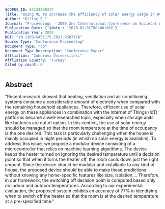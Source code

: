 ```yaml
---
SCOPUS_ID: 85124889377
Title: "Using ML to increase the efficiency of solar energy usage in HVAC"
Author: "Kilinç E."
Journal: "Proceedings - 2020 2nd International Conference on Societal Automation, SA 2020"
Publication Date: {'$date': '2020-01-01T00:00:00Z'}
Publication Year: 2020
DOI: "10.1109/SA51175.2021.9507176"
Source Type: "Conference Proceeding"
Document Type: "cp"
Document Type Description: "Conference Paper"
Affliation: "Çukurova Üniversitesi"
Affliation Country: "Turkey"
Cited by count: 0
---
```


## Abstract
"Recent research showed that heating, ventilation and air conditioning systems consume a considerable amount of electricity when compared with the remaining household appliances. Therefore, efficient use of solar energy on these appliances in combination with the Internet of Things (IoT) platforms became a well-researched topic, especially when storage units like batteries are out of option. In this context, the use of solar energy should be managed so that the room temperature at the time of occupancy is the one desired. This task is particularly challenging when the house is mainly occupied in night periods (in which no solar energy is available). To address this issue, we propose a modular device consisting of a microcontroller that relies on machine learning algorithms. The device keeps the heater turned on ignoring the desired temperature until a decision point so that when it turns the heater off, the room cools down just the right amount. Since the device should be modular and installable to any kind of house, the proposed device should be able to make these predictions without knowing any home-specific features like size, isolation,... Therefore, in our framework, the switching off decision point is computed based only on indoor and outdoor temperatures. According to our experimental evaluation, the proposed system exhibits an accuracy of 77% in identifying when to switch off the heater so that the room is at the desired temperature at a pre-specified time."
